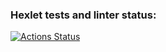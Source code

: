 ### Hexlet tests and linter status:
[![Actions Status](https://github.com/escape-8/php-phpunit-testing-project-75/actions/workflows/hexlet-check.yml/badge.svg)](https://github.com/escape-8/php-phpunit-testing-project-75/actions)